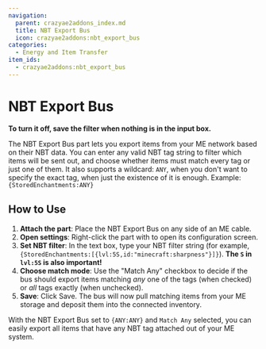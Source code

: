 ```yaml
---
navigation:
  parent: crazyae2addons_index.md
  title: NBT Export Bus
  icon: crazyae2addons:nbt_export_bus
categories:
  - Energy and Item Transfer
item_ids:
  - crazyae2addons:nbt_export_bus
---
```

# NBT Export Bus

**To turn it off, save the filter when nothing is in the input box.**

The NBT Export Bus part lets you export items from your ME network based on their NBT data. You can enter any valid NBT tag string to filter which items will be sent out, and choose whether items must match every tag or just one of them. It also supports a wildcard: `ANY`, when you don't want to specify the exact tag, when just the existence of it is enough. Example: `{StoredEnchantments:ANY}`

## How to Use

1. **Attach the part**: Place the NBT Export Bus on any side of an ME cable.
2. **Open settings**: Right-click the part with to open its configuration screen.
3. **Set NBT filter**: In the text box, type your NBT filter string (for example, `{StoredEnchantments:[{lvl:5S,id:"minecraft:sharpness"}]}`). **The `S` in `lvl:5S` is also important!**
4. **Choose match mode**: Use the "Match Any" checkbox to decide if the bus should export items matching *any* one of the tags (when checked) or *all* tags exactly (when unchecked).
5. **Save**: Click Save. The bus will now pull matching items from your ME storage and deposit them into the connected inventory.

With the NBT Export Bus set to `{ANY:ANY}` and `Match Any` selected, you can easily export all items that have any NBT tag attached out of your ME system.  